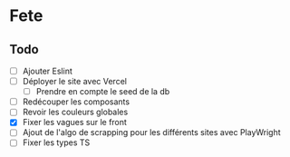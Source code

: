 # Fete

## Todo 
- [ ] Ajouter Eslint
- [ ] Déployer le site avec Vercel
    - [ ] Prendre en compte le seed de la db
- [ ] Redécouper les composants
- [ ] Revoir les couleurs globales
- [X] Fixer les vagues sur le front
- [ ] Ajout de l'algo de scrapping pour les différents sites avec PlayWright
- [ ] Fixer les types TS